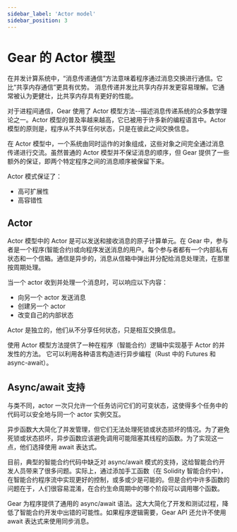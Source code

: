 ```yaml
---
sidebar_label: 'Actor model'
sidebar_position: 3
---
```


# Gear 的 Actor 模型

在并发计算系统中，“消息传递通信”方法意味着程序通过消息交换进行通信。它比“共享内存通信”更具有优势。 消息传递并发比共享内存并发更容易理解。它通常被认为更健壮，比共享内存具有更好的性能。

对于进程间通信，Gear 使用了 Actor 模型方法--描述消息传递系统的众多数学理论之一。Actor 模型的普及率越来越高，它已被用于许多新的编程语言中。Actor 模型的原则是，程序从不共享任何状态，只是在彼此之间交换信息。

在 Actor 模型中，一个系统由同时运作的对象组成，这些对象之间完全通过消息传递进行交流。虽然普通的 Actor 模型并不保证消息的顺序，但 Gear 提供了一些额外的保证，即两个特定程序之间的消息顺序被保留下来。

Actor 模式保证了：

- 高可扩展性
- 高容错性

## Actor

Actor 模型中的 Actor 是可以发送和接收消息的原子计算单元。在 Gear 中，参与者是一个程序(智能合约)或向程序发送消息的用户。每个参与者都有一个内部私有状态和一个信箱。通信是异步的，消息从信箱中弹出并分配给消息处理流，在那里按周期处理。

当一个 actor 收到并处理一个消息时，可以响应以下内容：

- 向另一个 actor 发送消息
- 创建另一个 actor
- 改变自己的内部状态

Actor 是独立的，他们从不分享任何状态，只是相互交换信息。

使用 Actor 模型方法提供了一种在程序（智能合约）逻辑中实现基于 Actor 的并发性的方法。 它可以利用各种语言构造进行异步编程（Rust 中的 Futures 和 async-await）。

## Async/await 支持

与类不同，actor 一次只允许一个任务访问它们的可变状态，这使得多个任务中的代码可以安全地与同一个 actor 实例交互。

异步函数大大简化了并发管理，但它们无法处理死锁或状态损坏的情况。为了避免死锁或状态损坏，异步函数应该避免调用可能阻塞其线程的函数。为了实现这一点，他们选择使用 await 表达式。

目前，典型的智能合约代码中缺乏对 async/await 模式的支持，这给智能合约开发人员带来了很多问题。实际上，通过添加手工函数（在 Solidity 智能合约中），在智能合约程序流中实现更好的控制，或多或少是可能的。但是合约中许多函数的问题在于，人们很容易混淆，在合约生命周期中的哪个阶段可以调用哪个函数。

Gear 为程序提供了通用的 async/await 语法。这大大简化了开发和测试过程，降低了智能合约开发中出错的可能性。如果程序逻辑需要，Gear API 还允许不使用 await 表达式来使用同步消息。
